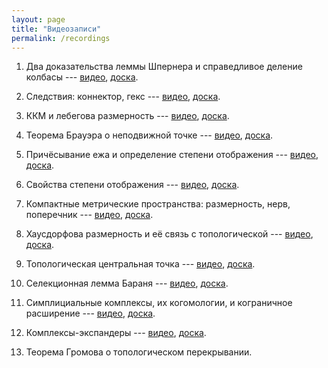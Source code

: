 ```yaml
---
layout: page
title: "Видеозаписи"
permalink: /recordings
---
```


1. Два доказательства леммы Шпернера и справедливое деление колбасы --- [видео](https://mit.zoom.us/rec/share/nlGMc6c_Qa-6DSJVqRlQnwrOHAjzBprX2jrW8a7uq5CL_GRJPbhY1i-Z8v4RcIBi.cRVlmcdt7QmnDiuU), [доска]({{site.baseurl}}/whiteboard/lec1.png).

2. Следствия: коннектор, гекс --- [видео](https://mit.zoom.us/rec/share/sp68YhnoRVTcqB6sYXyvTvQAan9JrciyKxaYUZ-GBjy5MfF4meIdkBz85DaZQB7D.pG6Ly7ROGy3HAswB), [доска]({{site.baseurl}}/whiteboard/lec2.png).

3. ККМ и лебегова размерность --- [видео](https://mit.zoom.us/rec/share/MW23A8kP4e0dMpSM0N_bcidORHhcKvgKy044KD0p6DNLaZvpvs0PyVj3BgRI0Ow8.QnIZfVqDx5vyZNNY), [доска]({{site.baseurl}}/whiteboard/lec3.png).

4. Теорема Брауэра о неподвижной точке --- [видео](https://mit.zoom.us/rec/share/pmariCPzVGMzn5aRtYKPi3QbTsi5VfhjkKjSNZgcVWlB9-JLc5-aUyr8lRM-Rv5d.Kk27JUuF9K8EzruF), [доска]({{site.baseurl}}/whiteboard/lec4.png).

5. Причёсывание ежа и определение степени отображения --- [видео](https://mit.zoom.us/rec/share/0QejAHoWPq-vVXNT6hDddd8TUgmZNywGkH5ADoAKbGdupc-ZBuK49Xje2-uq0umc.Cc5UcNYuBJg6d8l6), [доска]({{site.baseurl}}/whiteboard/lec5.png).

6. Свойства степени отображения --- [видео](https://mit.zoom.us/rec/share/eX2vymtTCTRrbBt9jtPEbiNR_L7rhOGCeaRkcWW3P1m5fPTKy9coZC5WFKT14bF5.3UtTMJ8DPrL4FAJF), [доска]({{site.baseurl}}/whiteboard/lec6.png).

7. Компактные метрические пространства: размерность, нерв, поперечник --- [видео](https://mit.zoom.us/rec/share/bvo5Xg45uBQ863AhR1dhPsCuIH3shVpD5i-QBMR9UFfCJKjMaSe0JtSFLbG2ePKa.ELQ4eGA33Ur1hco-), [доска]({{site.baseurl}}/whiteboard/lec7.png).

8. Хаусдорфова размерность и её связь с топологической --- [видео](https://mit.zoom.us/rec/share/TMT_W1i96BgYgRLNgKC7CkwtK6itZPXqzlWNIDUTNZ5YOeEGHlqzKNTWo2wTkcC4.6lI94WKdOCCQzVwl), [доска]({{site.baseurl}}/whiteboard/lec8.png).

9. Топологическая центральная точка --- [видео](https://mit.zoom.us/rec/share/CR5rT8sBUc8_RLfwYBUiLuhEqOXdiab5AtOB0tGZl-f--j8_ifDDwv3-OpAxsGkm.A7x3gswMh5sKXrYD), [доска]({{site.baseurl}}/whiteboard/lec9.png).

10. Селекционная лемма Бараня --- [видео](https://mit.zoom.us/rec/share/WGdVXcCrFnNEVtJLPpTv4SsaA7WcYIkBopts3ph0P6Oy19khNMljHpc8ly2w-4qk.KS_-VZpzlORZw4HK), [доска]({{site.baseurl}}/whiteboard/lec10.png).

11. Симплициальные комплексы, их когомологии, и кограничное расширение --- [видео](https://mit.zoom.us/rec/share/s6YpeQvS1TqKZqpEsYDQUXHQ5MkmYT_aG_K-UBfS0SqJp6fpQoUCl2zW4xavvEkR.-DnbUl-6YCbVzaEA), [доска]({{site.baseurl}}/whiteboard/lec11.png).

12. Комплексы-экспандеры --- [видео](https://mit.zoom.us/rec/share/Nb98oS0RVeL18lg8jiQZs6vMTxlO6xUckDo3MjcLnSw1dp3q0sbRn5eBCaYvuDW2.GDRb_qS-U763CuXv), [доска]({{site.baseurl}}/whiteboard/lec12.png).

13. Теорема Громова о топологическом перекрывании.

